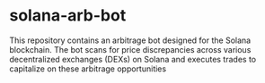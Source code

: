 # solana-arb-bot
This repository contains an arbitrage bot designed for the Solana blockchain. The bot scans for price discrepancies across various decentralized exchanges (DEXs) on Solana and executes trades to capitalize on these arbitrage opportunities
